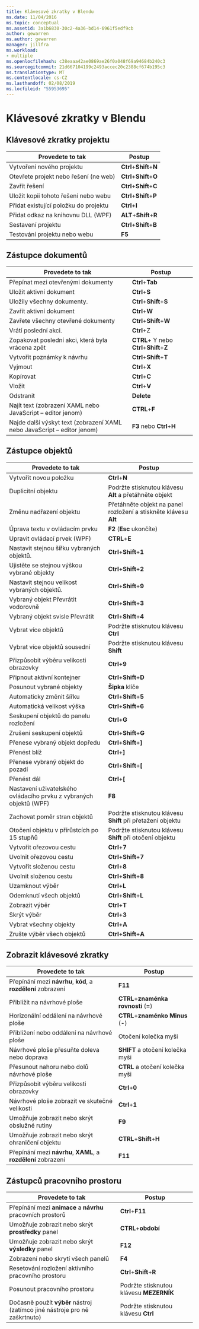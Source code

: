 ```yaml
---
title: Klávesové zkratky v Blendu
ms.date: 11/04/2016
ms.topic: conceptual
ms.assetid: 3a1b6830-30c2-4a36-bd14-6961f5edf9cb
author: gewarren
ms.author: gewarren
manager: jillfra
ms.workload:
- multiple
ms.openlocfilehash: c38eaaa42ae0869ae26f0a048f69a94684b240c3
ms.sourcegitcommit: 21d667104199c2493accec20c2388cf674b195c3
ms.translationtype: MT
ms.contentlocale: cs-CZ
ms.lasthandoff: 02/08/2019
ms.locfileid: "55953695"
---
```

# <a name="keyboard-shortcuts-in-blend"></a>Klávesové zkratky v Blendu

## <a name="project-shortcuts"></a>Klávesové zkratky projektu

|Provedete to tak|Postup|
|----------------|-------------|
|Vytvoření nového projektu|**Ctrl**+**Shift**+**N**|
|Otevřete projekt nebo řešení (ne web)|**Ctrl**+**Shift**+**O**|
|Zavřít řešení|**Ctrl**+**Shift**+**C**|
|Uložit kopii tohoto řešení nebo webu|**Ctrl**+**Shift**+**P**|
|Přidat existující položku do projektu|**Ctrl**+**I**|
|Přidat odkaz na knihovnu DLL (WPF)|**ALT**+**Shift**+**R**|
|Sestavení projektu|**Ctrl**+**Shift**+**B**|
|Testování projektu nebo webu|**F5**|

## <a name="document-shortcuts"></a>Zástupce dokumentů

|Provedete to tak|Postup|
|----------------|-------------|
|Přepínat mezi otevřenými dokumenty|**Ctrl**+**Tab**|
|Uložit aktivní dokument|**Ctrl**+**S**|
|Uložily všechny dokumenty.|**Ctrl**+**Shift**+**S**|
|Zavřít aktivní dokument|**Ctrl**+**W**|
|Zavřete všechny otevřené dokumenty|**Ctrl**+**Shift**+**W**|
|Vrátí poslední akci.|**Ctrl**+Z|
|Zopakovat poslední akci, která byla vrácena zpět|**CTRL**+ Y nebo **Ctrl**+**Shift**+**Z**|
|Vytvořit poznámky k návrhu|**Ctrl**+**Shift**+**T**|
|Vyjmout|**Ctrl**+**X**|
|Kopírovat|**Ctrl**+**C**|
|Vložit|**Ctrl**+**V**|
|Odstranit|**Delete**|
|Najít text (zobrazení XAML nebo JavaScript – editor jenom)|**CTRL**+**F**|
|Najde další výskyt text (zobrazení XAML nebo JavaScript – editor jenom)|**F3** nebo **Ctrl**+**H**|

## <a name="object-shortcuts"></a>Zástupce objektů

|Provedete to tak|Postup|
|----------------|-------------|
|Vytvořit novou položku|**Ctrl**+**N**|
|Duplicitní objektu|Podržte stisknutou klávesu **Alt** a přetáhněte objekt|
|Změnu nadřazení objektu|Přetáhněte objekt na panel rozložení a stiskněte klávesu **Alt**|
|Úprava textu v ovládacím prvku|**F2** (**Esc** ukončíte)|
|Upravit ovládací prvek (WPF)|**CTRL**+**E**|
|Nastavit stejnou šířku vybraných objektů.|**Ctrl**+**Shift**+**1**|
|Ujistěte se stejnou výškou vybrané objekty|**Ctrl**+**Shift**+**2**|
|Nastavit stejnou velikost vybraných objektů.|**Ctrl**+**Shift**+**9**|
|Vybraný objekt Převrátit vodorovně|**Ctrl**+**Shift**+**3**|
|Vybraný objekt svisle Převrátit|**Ctrl**+**Shift**+**4**|
|Vybrat více objektů|Podržte stisknutou klávesu **Ctrl**|
|Vybrat více objektů sousední|Podržte stisknutou klávesu **Shift**|
|Přizpůsobit výběru velikosti obrazovky|**Ctrl**+**9**|
|Připnout aktivní kontejner|**Ctrl**+**Shift**+**D**|
|Posunout vybrané objekty|**Šipka** klíče|
|Automaticky změnit šířku|**Ctrl**+**Shift**+**5**|
|Automatická velikost výška|**Ctrl**+**Shift**+**6**|
|Seskupení objektů do panelu rozložení|**Ctrl**+**G**|
|Zrušení seskupení objektů|**Ctrl**+**Shift**+**G**|
|Přenese vybraný objekt dopředu|**Ctrl**+**Shift**+**]**|
|Přenést blíž|**Ctrl**+**]**|
|Přenese vybraný objekt do pozadí|**Ctrl**+**Shift**+**[**|
|Přenést dál|**Ctrl**+**[**|
|Nastavení uživatelského ovládacího prvku z vybraných objektů (WPF)|**F8**|
|Zachovat poměr stran objektů|Podržte stisknutou klávesu **Shift** při přetažení objektu|
|Otočení objektu v přírůstcích po 15 stupňů|Podržte stisknutou klávesu **Shift** při otočení objektu|
|Vytvořit ořezovou cestu|**Ctrl**+**7**|
|Uvolnit ořezovou cestu|**Ctrl**+**Shift**+**7**|
|Vytvořit složenou cestu|**Ctrl**+**8**|
|Uvolnit složenou cestu|**Ctrl**+**Shift**+**8**|
|Uzamknout výběr|**Ctrl**+**L**|
|Odemknutí všech objektů|**Ctrl**+**Shift**+**L**|
|Zobrazit výběr|**Ctrl**+**T**|
|Skrýt výběr|**Ctrl**+**3**|
|Vybrat všechny objekty|**Ctrl**+**A**|
|Zrušte výběr všech objektů|**Ctrl**+**Shift**+**A**|

## <a name="view-shortcuts"></a>Zobrazit klávesové zkratky

|Provedete to tak|Postup|
|----------------|-------------|
|Přepínání mezi **návrhu**, **kód**, a **rozdělení** zobrazení|**F11**|
|Přiblížit na návrhové ploše|**CTRL**+**znaménka rovnosti** (**=**)|
|Horizonální oddálení na návrhové ploše|**CTRL**+**znaménko Minus** (**-**)|
|Přiblížení nebo oddálení na návrhové ploše|Otočení kolečka myši|
|Návrhové ploše přesuňte doleva nebo doprava|**SHIFT** a otočení kolečka myši|
|Přesunout nahoru nebo dolů návrhové ploše|**CTRL** a otočení kolečka myši|
|Přizpůsobit výběru velikosti obrazovky|**Ctrl**+**0**|
|Návrhové ploše zobrazit ve skutečné velikosti|**Ctrl**+**1**|
|Umožňuje zobrazit nebo skrýt obslužné rutiny|**F9**|
|Umožňuje zobrazit nebo skrýt ohraničení objektu|**CTRL**+**Shift**+**H**|
|Přepínání mezi **návrhu**, **XAML**, a **rozdělení** zobrazení|**F11**|

## <a name="workspace-shortcuts"></a>Zástupců pracovního prostoru

|Provedete to tak|Postup|
|----------------|-------------|
|Přepínání mezi **animace** a **návrhu** pracovních prostorů|**Ctrl**+**F11**|
|Umožňuje zobrazit nebo skrýt **prostředky** panel|**CTRL**+**období**|
|Umožňuje zobrazit nebo skrýt **výsledky** panel|**F12**|
|Zobrazení nebo skrytí všech panelů|**F4**|
|Resetování rozložení aktivního pracovního prostoru|**Ctrl**+**Shift**+**R**|
|Posunout pracovního prostoru|Podržte stisknutou klávesu **MEZERNÍK**|
|Dočasně použít **výběr** nástroj (zatímco jiné nástroje pro ně zaškrtnuto)|Podržte stisknutou klávesu **Ctrl**|